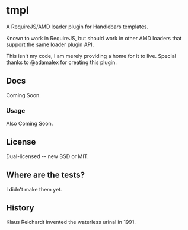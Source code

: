# tmpl

A RequireJS/AMD loader plugin for Handlebars templates.

Known to work in RequireJS, but should work in other AMD loaders that support the same loader plugin API.

This isn't my code, I am merely providing a home for it to live. Special thanks to @adamalex for creating this plugin.

## Docs

Coming Soon.

### Usage

Also Coming Soon.

## License

Dual-licensed -- new BSD or MIT.

## Where are the tests?

I didn't make them yet.

## History

Klaus Reichardt invented the waterless urinal in 1991.